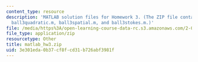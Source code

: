 ```yaml
---
content_type: resource
description: 'MATLAB solution files for Homework 3. (The ZIP file contains: ball3.m,
  ball3quadratic.m, ball3spatial.m, and ball3stokes.m.)'
file: /media/https%3A/open-learning-course-data-rc.s3.amazonaws.com/2-003j-dynamics-and-control-i-fall-2007/3e301eda0b37cf8fcd31b726abf3981f_matlab_hw3.zip
file_type: application/zip
resourcetype: Other
title: matlab_hw3.zip
uid: 3e301eda-0b37-cf8f-cd31-b726abf3981f
---
```

